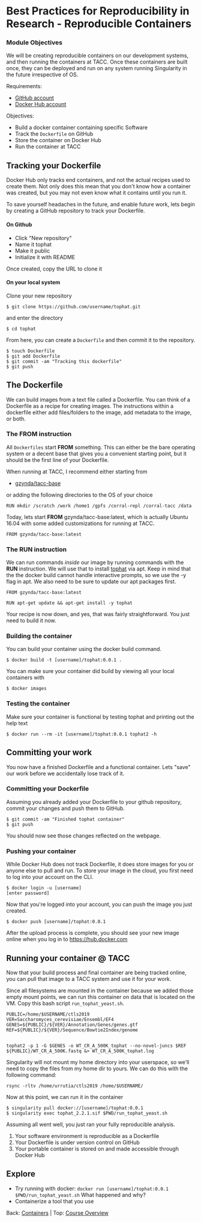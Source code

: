 # Best Practices for Reproducibility in Research - Reproducible Containers

### Module Objectives

We will be creating reproducible containers on our development systems, and then running the containers at TACC. Once these containers are built once, they can be deployed and run on any system running Singularity in the future irrespective of OS.

Requirements:

- [GitHub account](https://github.com/)
- [Docker Hub account](https://hub.docker.com/)


Objectives:

- Build a docker container containing specific Software
- Track the `Dockerfile` on GitHub
- Store the container on Docker Hub
- Run the container at TACC

## Tracking your Dockerfile

Docker Hub only tracks end containers, and not the actual recipes used to create them.
Not only does this mean that you don't know how a container was created, but you may not even know what it contains until you run it.

To save yourself headaches in the future, and enable future work, lets begin by creating a GitHub repository to track your Dockerfile.

#### On Github

- Click "New repository"
- Name it tophat
- Make it public
- Initialize it with README

Once created, copy the URL to clone it

#### On your local system

Clone your new repository

```
$ git clone https://github.com/username/tophat.git
```

and enter the directory

```
$ cd tophat
```

From here, you can create a `Dockerfile` and then commit it to the repository.

```
$ touch Dockerfile
$ git add Dockerfile
$ git commit -am "Tracking this dockerfile"
$ git push
```

## The Dockerfile

We can build images from a text file called a Dockerfile. You can think of a Dockerfile as a recipe for creating images. The instructions within a dockerfile either add files/folders to the image, add metadata to the image, or both.

### The FROM instruction

All `Dockerfiles` start **FROM** something.
This can either be the bare operating system or a decent base that gives you a convenient starting point, but it should be the first line of your Dockerfile.

When running at TACC, I recommend either starting from

- [gzynda/tacc-base](https://hub.docker.com/r/gzynda/tacc-base/)

or adding the following directories to the OS of your choice

```
RUN mkdir /scratch /work /home1 /gpfs /corral-repl /corral-tacc /data
```

Today, lets start **FROM** gzynda/tacc-base:latest, which is actually Ubuntu 16.04 with some added customizations for running at TACC.

```
FROM gzynda/tacc-base:latest
```

### The RUN instruction

We can run commands *inside* our image by running commands with the **RUN** instruction.
We will use that to install [tophat](https://packages.ubuntu.com/en/xenial/tophat) via apt.
Keep in mind that the the docker build cannot handle interactive prompts, so we use the -y flag in apt.
We also need to be sure to update our apt packages first.

```
FROM gzynda/tacc-base:latest

RUN apt-get update && apt-get install -y tophat
```

Your recipe is now down, and yes, that was fairly straightforward. You just need to build it now.

### Building the container

You can build your container using the docker build command.

```
$ docker build -t [username]/tophat:0.0.1 .
```

You can make sure your container did build by viewing all your local containers with

```
$ docker images
```

### Testing the container

Make sure your container is functional by testing tophat and printing out the help text

```
$ docker run --rm -it [username]/tophat:0.0.1 tophat2 -h
```

## Committing your work

You now have a finished Dockerfile and a functional container.
Lets "save" our work before we accidentally lose track of it.

### Committing your Dockerfile

Assuming you already added your Dockerfile to your github repository, commit your changes and push them to GitHub.

```
$ git commit -am "Finished tophat container"
$ git push
```

You should now see those changes reflected on the webpage.

### Pushing your container

While Docker Hub does not track Dockerfile, it does store images for you or anyone else to pull and run.
To store your image in the cloud, you first need to log into your account on the CLI.

```
$ docker login -u [username]
[enter password]
```

Now that you're logged into your account, you can push the image you just created.

```
$ docker push [username]/tophat:0.0.1
```

After the upload process is complete, you should see your new image online when you log in to <https://hub.docker.com>

## Running your container @ TACC

Now that your build process and final container are being tracked online, you can pull that image to a TACC system and use it for your work.

Since all filesystems are mounted in the container because we added those empty mount points, we can run this container on data that is located on the VM.
Copy this bash script `run_tophat_yeast.sh`.

```
PUBLIC=/home/$USERNAME/ctls2019
VER=Saccharomyces_cerevisiae/Ensembl/EF4
GENES=${PUBLIC}/${VER}/Annotation/Genes/genes.gtf
REF=${PUBLIC}/${VER}/Sequence/Bowtie2Index/genome


tophat2 -p 1 -G $GENES -o WT_CR_A_500K_tophat --no-novel-juncs $REF ${PUBLIC}/WT_CR_A_500K.fastq &> WT_CR_A_500K_tophat.log
```

Singularity will not mount my home directory into your userspace, so we'll need to copy the files from my home dir to yours. We can do this with the following command:
```
rsync -rltv /home/urrutia/ctls2019 /home/$USERNAME/
```

Now at this point, we can run it in the container

```
$ singularity pull docker://[username]/tophat:0.0.1
$ singularity exec tophat_2.2.1.sif $PWD/run_tophat_yeast.sh
```

Assuming all went well, you just ran your fully reproducible analysis.

1. Your software environment is reproducible as a Dockerfile
2. Your Dockerfile is under version control on GitHub
3. Your portable container is stored on and made accessible through Docker Hub

## Explore
- Try running with docker: ```docker run [username]/tophat:0.0.1 $PWD/run_tophat_yeast.sh``` What happened and why?
- Containerize a tool that you use

Back: [Containers](reproducibility_containers_01.md) | Top: [Course Overview](../../index.md)
